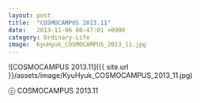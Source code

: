```yaml
---
layout: post
title:  "COSMOCAMPUS 2013.11"
date:   2013-11-06 00:47:01 +0900
category: Ordinary-Life
image:  KyuHyuk_COSMOCAMPUS_2013_11.jpg
---
```

![COSMOCAMPUS 2013.11]({{ site.url }}/assets/image/KyuHyuk_COSMOCAMPUS_2013_11.jpg)

ⓒ COSMOCAMPUS 2013.11
